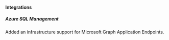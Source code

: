 
#### Integrations

##### Azure SQL Management

Added an infrastructure support for Microsoft Graph Application Endpoints.